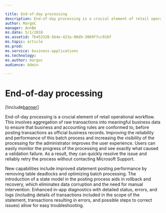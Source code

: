```yaml
---

title: End-of-day processing
description: End-of-day processing is a crucial element of retail operational workflow.
author: MargoC
manager: AnnBe
ms.date: 5/1/2018
ms.assetid: 7b453328-5b4e-423a-90d9-3069f7cc918f
ms.topic: article
ms.prod: 
ms.service: business-applications
ms.technology: 
ms.author: margoc
audience: Admin

---
```

#  End-of-day processing




[!include[banner](../../../includes/banner.md)]

End-of-day processing is a crucial element of retail operational workflow. This
involves aggregation of raw transactions into meaningful business data to ensure
that business and accounting rules are conformed to, before posting transactions
as official business records. Improving the reliability and performance of this
batch process and increasing the visibility of the processing for the
administrator improves the user experience. Users can easily monitor the
progress of the processing and see exactly what caused a validation failure. As
a result, they can quickly resolve the issue and reliably retry the process
without contacting Microsoft Support.

New capabilities include improved statement posting performance by removing
table deadlocks and optimizing batch processing. The introduction of a state
model in the posting process aids in rollback and recovery, which eliminates
data corruption and the need for manual intervention. Enhanced in-app
diagnostics with detailed status, errors, and logs (including details of
transactions included in the scope of the statement, transactions resulting in
errors, and possible steps to correct issues) allow for easy troubleshooting.
